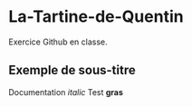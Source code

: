 # La-Tartine-de-Quentin
Exercice Github en classe.

## Exemple de sous-titre
Documentation _italic_
Test **gras**
